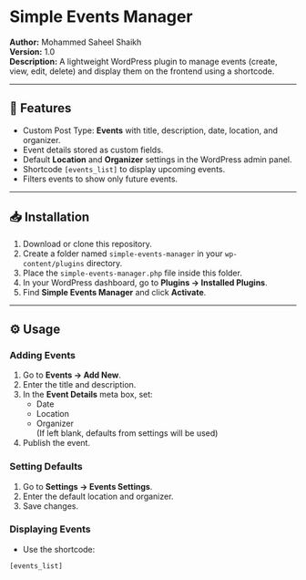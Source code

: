 # Simple Events Manager

**Author:** Mohammed Saheel Shaikh  
**Version:** 1.0  
**Description:** A lightweight WordPress plugin to manage events (create, view, edit, delete) and display them on the frontend using a shortcode.

---

## 📌 Features
- Custom Post Type: **Events** with title, description, date, location, and organizer.
- Event details stored as custom fields.
- Default **Location** and **Organizer** settings in the WordPress admin panel.
- Shortcode `[events_list]` to display upcoming events.
- Filters events to show only future events.

---

## 📥 Installation
1. Download or clone this repository.
2. Create a folder named `simple-events-manager` in your `wp-content/plugins` directory.
3. Place the `simple-events-manager.php` file inside this folder.
4. In your WordPress dashboard, go to **Plugins → Installed Plugins**.
5. Find **Simple Events Manager** and click **Activate**.

---

## ⚙️ Usage

### **Adding Events**
1. Go to **Events → Add New**.
2. Enter the title and description.
3. In the **Event Details** meta box, set:
   - Date
   - Location
   - Organizer  
   (If left blank, defaults from settings will be used)
4. Publish the event.

### **Setting Defaults**
1. Go to **Settings → Events Settings**.
2. Enter the default location and organizer.
3. Save changes.

### **Displaying Events**
- Use the shortcode:
```php
[events_list]
